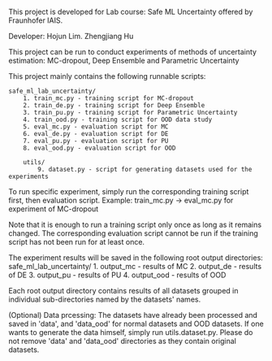 This project is developed for Lab course: Safe ML Uncertainty offered by Fraunhofer IAIS.

Developer: Hojun Lim. Zhengjiang Hu

This project can be run to conduct experiments of methods of uncertainty estimation: MC-dropout, Deep Ensemble and Parametric Uncertainty

This project mainly contains the following runnable scripts:

    safe_ml_lab_uncertainty/
        1. train_mc.py - training script for MC-dropout
        2. train_de.py - training script for Deep Ensemble
        3. train_pu.py - training script for Parametric Uncertainty
        4. train_ood.py - training script for OOD data study
        5. eval_mc.py - evaluation script for MC
        6. eval_de.py - evaluation script for DE
        7. eval_pu.py - evaluation script for PU
        8. eval_ood.py - evaluation script for OOD

        utils/
            9. dataset.py - script for generating datasets used for the experiments
    
To run specific experiment, simply run the corresponding training script first, then evaluation script.
Example: train_mc.py -> eval_mc.py for experiment of MC-dropout

Note that it is enough to run a training script only once as long as it remains changed. 
The corresponding evaluation script cannot be run if the training script has not been run for at least once.

The experiment results will be saved in the following root output directories:
safe_ml_lab_uncertainty/
    1. output_mc - results of MC
    2. output_de - results of DE
    3. output_pu - results of PU
    4. output_ood - results of OOD

Each root output directory contains results of all datasets grouped in individual sub-directories named by the datasets' names.
    
(Optional) Data prcessing: The datasets have already been processed and saved in 'data', and 'data_ood' for normal datasets and OOD datasets. 
If one wants to generate the data himself, simply run utils.dataset.py. 
Please do not remove 'data' and 'data_ood' directories as they contain original datasets.
